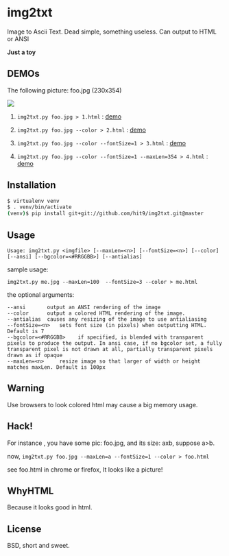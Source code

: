 img2txt
=======

Image to Ascii Text. Dead simple, something useless.
Can output to HTML or ANSI

**Just a toy**

DEMOs
-----

The following picture: foo.jpg (230x354)

![](http://hit9.github.io/img2txt/foo.jpg)

1. `img2txt.py foo.jpg > 1.html` : [demo](http://hit9.github.io/img2txt/1.html)

1. `img2txt.py foo.jpg --color > 2.html` : [demo](http://hit9.github.io/img2txt/2.html)

1. `img2txt.py foo.jpg --color --fontSize=1 > 3.html`  : [demo](http://hit9.github.io/img2txt/3.html)

1. `img2txt.py foo.jpg --color --fontSize=1 --maxLen=354 > 4.html` : [demo](http://hit9.github.io/img2txt/4.html)
    
Installation
------------

```bash
$ virtualenv venv
$ . venv/bin/activate
(venv)$ pip install git+git://github.com/hit9/img2txt.git@master
```

Usage
-----

    Usage: img2txt.py <imgfile> [--maxLen=<n>] [--fontSize=<n>] [--color] [--ansi] [--bgcolor=<#RRGGBB>] [--antialias]

sample usage:

    img2txt.py me.jpg --maxLen=100  --fontSize=3 --color > me.html

the optional arguments:

    --ansi       output an ANSI rendering of the image
    --color      output a colored HTML rendering of the image.  
    --antialias  causes any resizing of the image to use antialiasing
    --fontSize=<n>   sets font size (in pixels) when outputting HTML. Default is 7
    --bgcolor=<#RRGGBB>    if specified, is blended with transparent pixels to produce the output. In ansi case, if no bgcolor set, a fully transparent pixel is not drawn at all, partially transparent pixels drawn as if opaque 
    --maxLen=<n>     resize image so that larger of width or height matches maxLen. Default is 100px       

Warning
-------

Use browsers to look colored html may cause a big memory usage.

Hack!
-----

For instance , you have some pic: foo.jpg, and its size: axb, suppose a>b.

now, ``img2txt.py foo.jpg --maxLen=a --fontSize=1 --color > foo.html``

see foo.html in chrome or firefox, It looks like a picture!

WhyHTML
-------

Because it looks good in html.

License
-------

BSD,  short and sweet.
